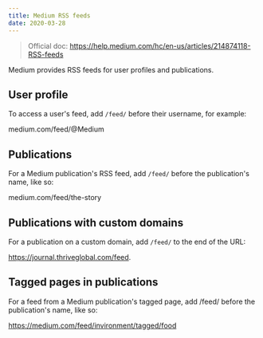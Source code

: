 ```yaml
---
title: Medium RSS feeds
date: 2020-03-28
---
```


> Official doc: https://help.medium.com/hc/en-us/articles/214874118-RSS-feeds

Medium provides RSS feeds for user profiles and publications.

## User profile

To access a user's feed, add `/feed/` before their username, for example:

medium.com/feed/@Medium

## Publications

For a Medium publication's RSS feed, add `/feed/` before the publication's name, like so:

medium.com/feed/the-story

## Publications with custom domains

For a publication on a custom domain, add `/feed/` to the end of the URL:

https://journal.thriveglobal.com/feed.

## Tagged pages in publications

For a feed from a Medium publication's tagged page, add /feed/ before the publication's name, like so:

https://medium.com/feed/invironment/tagged/food